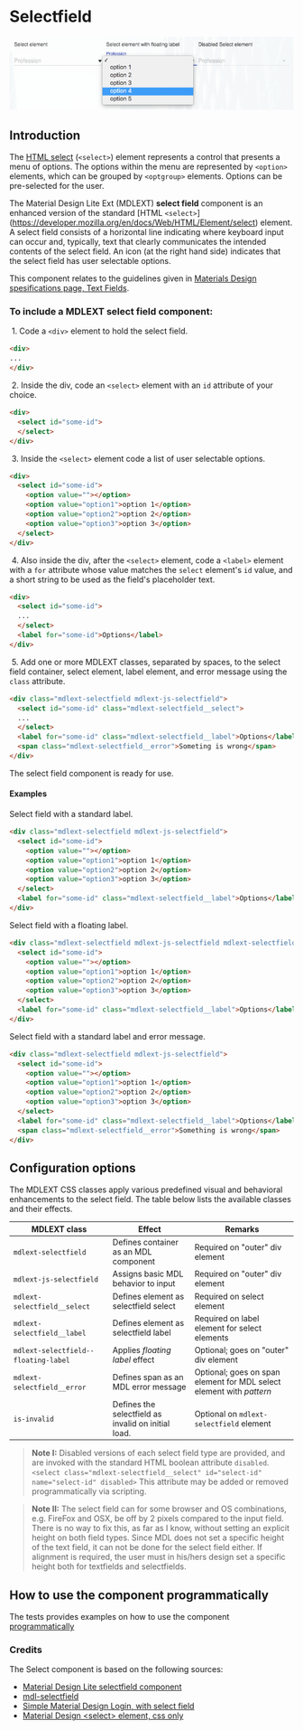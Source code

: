 # Selectfield
![Selectfield](../../etc/select-element.png)

## Introduction
The [HTML select](https://developer.mozilla.org/en/docs/Web/HTML/Element/select) (`<select>`) element represents 
a control that presents a menu of options. The options within the menu are represented by `<option>` elements, 
which can be grouped by `<optgroup>` elements. Options can be pre-selected for the user.

The Material Design Lite Ext (MDLEXT) **select field** component is an enhanced version of the standard 
[HTML `<select>`] (https://developer.mozilla.org/en/docs/Web/HTML/Element/select) element.
A select field consists of a horizontal line indicating where keyboard input can occur and, typically, text that clearly communicates 
the intended contents of the select field. An icon (at the right hand side) indicates that the select field has user selectable options. 

This component relates to the guidelines given in [Materials Design spesifications page, Text Fields](http://www.google.com/design/spec/components/text-fields.html). 

### To include a MDLEXT **select field** component:

&nbsp;1. Code a `<div>` element to hold the select field.
```html
<div>
...
</div>
```

&nbsp;2. Inside the div, code an `<select>` element with an `id` attribute of your choice.
```html
<div>
  <select id="some-id">
  </select>
</div>
```

&nbsp;3. Inside the `<select>` element code a list of user selectable options.
```html
<div>
  <select id="some-id">
    <option value=""></option>
    <option value="option1">option 1</option>
    <option value="option2">option 2</option>
    <option value="option3">option 3</option>
  </select>
</div>
```

&nbsp;4. Also inside the div, after the `<select>` element, code a `<label>` element with a `for` attribute 
whose value matches the `select` element's `id` value, and a short string to be used as the field's placeholder text.
```html
<div>
  <select id="some-id">
  ...
  </select>
  <label for="some-id">Options</label>
</div>
```

&nbsp;5. Add one or more MDLEXT classes, separated by spaces, to the select field container, 
select element, label element, and error message using the `class` attribute.
```html
<div class="mdlext-selectfield mdlext-js-selectfield">
  <select id="some-id" class="mdlext-selectfield__select">
  ...
  </select>
  <label for="some-id" class="mdlext-selectfield__label">Options</label>
  <span class="mdlext-selectfield__error">Someting is wrong</span>
</div>
```
The select field component is ready for use.

#### Examples

Select field with a standard label.
```html
<div class="mdlext-selectfield mdlext-js-selectfield">
  <select id="some-id">
    <option value=""></option>
    <option value="option1">option 1</option>
    <option value="option2">option 2</option>
    <option value="option3">option 3</option>
  </select>
  <label for="some-id" class="mdlext-selectfield__label">Options</label>
</div>
```

Select field with a floating label.
```html
<div class="mdlext-selectfield mdlext-js-selectfield mdlext-selectfield--floating-label">
  <select id="some-id">
    <option value=""></option>
    <option value="option1">option 1</option>
    <option value="option2">option 2</option>
    <option value="option3">option 3</option>
  </select>
  <label for="some-id" class="mdlext-selectfield__label">Options</label>
</div>
```

Select field with a standard label and error message.
```html
<div class="mdlext-selectfield mdlext-js-selectfield">
  <select id="some-id">
    <option value=""></option>
    <option value="option1">option 1</option>
    <option value="option2">option 2</option>
    <option value="option3">option 3</option>
  </select>
  <label for="some-id" class="mdlext-selectfield__label">Options</label>
  <span class="mdlext-selectfield__error">Something is wrong</span>
</div>
```


## Configuration options

The MDLEXT CSS classes apply various predefined visual and behavioral enhancements to the select field. 
The table below lists the available classes and their effects.

| MDLEXT class | Effect | Remarks |
|-----------|--------|---------|
| `mdlext-selectfield` | Defines container as an MDL component | Required on "outer" div element|
| `mdlext-js-selectfield` | Assigns basic MDL behavior to input | Required on "outer" div element |
| `mdlext-selectfield__select` | Defines element as selectfield select | Required on select element |
| `mdlext-selectfield__label` | Defines element as selectfield label | Required on label element for select elements |
| `mdlext-selectfield--floating-label` | Applies *floating label* effect | Optional; goes on "outer" div element |
| `mdlext-selectfield__error` | Defines span as an MDL error message | Optional; goes on span element for MDL select element with *pattern*|
| `is-invalid` | Defines the selectfield as invalid on initial load. | Optional on `mdlext-selectfield` element |
<!--
| `mdlext-selectfield--expandable` | Defines a div as an MDL expandable select field container | For expandable select fields, required on "outer" div element |
| `mdl-button` | Defines label as an MDL icon button | For expandable select fields, required on "outer" div's label element |
| `mdl-js-button` | Assigns basic behavior to icon container | For expandable input fields, required on "outer" div's label element |
| `mdl-button--icon` | Defines label as an MDL icon container | For expandable select fields, required on "outer" div's label element |
| `mdl-input__expandable-holder` | Defines a container as an MDL component | For expandable select fields, required on "inner" div element |
-->

>**Note I:** Disabled versions of each select field type are provided, and are invoked with the standard HTML boolean attribute `disabled`. `<select class="mdlext-selectfield__select" id="select-id" name="select-id" disabled>`
>This attribute may be added or removed programmatically via scripting.

>**Note II:** The select field can for some browser and OS combinations, e.g. 
>FireFox and OSX, be off by 2 pixels compared to the input field. There is no 
>way to fix this, as far as I know, without setting an explicit height on both field types. 
>Since MDL does not set a specific height of the text field, it can not be done for the select 
>field either. If alignment is required, the user must in his/hers design set a specific height 
>both for textfields and selectfields.

## How to use the component programmatically
The tests provides examples on how to use the component [programmatically](https://github.com/leifoolsen/mdl-ext/blob/master/test/selectfield/selectfield.spec.js)

### Credits 
The Select component is based on the following sources:
* [Material Design Lite selectfield component](https://github.com/mebibou/mdl-selectfield) 
* [mdl-selectfield](https://github.com/MEYVN-digital/mdl-selectfield)
* [Simple Material Design Login, with select field](http://codepen.io/michaelschofield/pen/qEzWaM)
* [Material Design &lt;select&gt; element, css only](http://codepen.io/pudgereyem/pen/PqBxQx)
